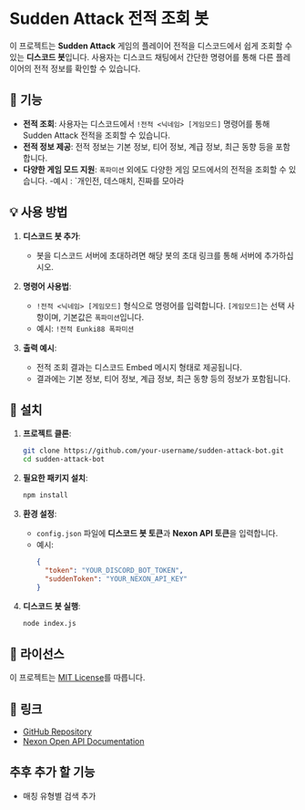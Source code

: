 # Sudden Attack 전적 조회 봇

이 프로젝트는 **Sudden Attack** 게임의 플레이어 전적을 디스코드에서 쉽게 조회할 수 있는 **디스코드 봇**입니다. 사용자는 디스코드 채팅에서 간단한 명령어를 통해 다른 플레이어의 전적 정보를 확인할 수 있습니다.

## 🚀 기능

- **전적 조회**: 사용자는 디스코드에서 `!전적 <닉네임> [게임모드]` 명령어를 통해 Sudden Attack 전적을 조회할 수 있습니다.
- **전적 정보 제공**: 전적 정보는 기본 정보, 티어 정보, 계급 정보, 최근 동향 등을 포함합니다.
- **다양한 게임 모드 지원**: `폭파미션` 외에도 다양한 게임 모드에서의 전적을 조회할 수 있습니다.
    -예시 : `개인전, 데스매치, 진짜를 모아라

## 💡 사용 방법

1. **디스코드 봇 추가**: 
    - 봇을 디스코드 서버에 초대하려면 해당 봇의 초대 링크를 통해 서버에 추가하십시오.

2. **명령어 사용법**: 
    - `!전적 <닉네임> [게임모드]` 형식으로 명령어를 입력합니다. `[게임모드]`는 선택 사항이며, 기본값은 `폭파미션`입니다.
    - 예시: `!전적 Eunki88 폭파미션`
      
3. **출력 예시**:
    - 전적 조회 결과는 디스코드 Embed 메시지 형태로 제공됩니다.
    - 결과에는 기본 정보, 티어 정보, 계급 정보, 최근 동향 등의 정보가 포함됩니다.

## 🔧 설치

1. **프로젝트 클론**:
    ```bash
    git clone https://github.com/your-username/sudden-attack-bot.git
    cd sudden-attack-bot
    ```

2. **필요한 패키지 설치**:
    ```bash
    npm install
    ```

3. **환경 설정**:
    - `config.json` 파일에 **디스코드 봇 토큰**과 **Nexon API 토큰**을 입력합니다.
    - 예시:
        ```json
        {
          "token": "YOUR_DISCORD_BOT_TOKEN",
          "suddenToken": "YOUR_NEXON_API_KEY"
        }
        ```

4. **디스코드 봇 실행**:
    ```bash
    node index.js
    ```
## 📜 라이선스

이 프로젝트는 [MIT License](LICENSE)를 따릅니다.

## 🔗 링크

- [GitHub Repository](https://github.com/your-username/sudden-attack-bot)
- [Nexon Open API Documentation](https://developers.nexon.com/)

## 추후 추가 할 기능
- 매칭 유형별 검색 추가
